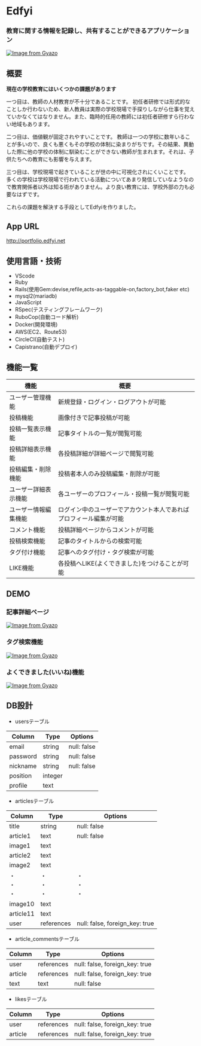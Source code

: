 # Edfyi

### 教育に関する情報を記録し、共有することができるアプリケーション

[![Image from Gyazo](https://i.gyazo.com/38295b4374b9a5674b4b12b118e8ea9c.gif)](https://gyazo.com/38295b4374b9a5674b4b12b118e8ea9c)

## 概要
**現在の学校教育にはいくつかの課題があります**  

一つ目は、教師の人材教育が不十分であることです。
初任者研修では形式的なことしか行わないため、新人教員は実際の学校現場で手探りしながら仕事を覚えていかなくてはなりません。また、臨時的任用の教師には初任者研修すら行わない地域もあります。

二つ目は、価値観が固定されやすいことです。
教師は一つの学校に数年いることが多いので、良くも悪くもその学校の体制に染まりがちです。その結果、異動した際に他の学校の体制に馴染むことができない教師が生まれます。それは、子供たちへの教育にも影響を与えます。

三つ目は、学校現場で起きていることが世の中に可視化されにくいことです。
多くの学校は学校現場で行われている活動についてあまり発信していなようなので教育関係者以外は知る術がありません。より良い教育には、学校外部の力も必要なはずです。

これらの課題を解決する手段としてEdfyiを作りました。

## App URL

http://portfolio.edfyi.net

## 使用言語・技術
* VScode
* Ruby
* Rails(使用Gem:devise,refile,acts-as-taggable-on,factory_bot,faker etc)
* mysql2(mariadb)
* JavaScript
* RSpec(テスティングフレームワーク)
* RuboCop(自動コード解析)
* Docker(開発環境)
* AWS(EC2、Route53)
* CircleCI(自動テスト)
* Capistrano(自動デプロイ)

## 機能一覧
| 機能                 | 概要                                                               |
|----------------------|--------------------------------------------------------------------|
| ユーザー管理機能     | 新規登録・ログイン・ログアウトが可能                               |
| 投稿機能             | 画像付きで記事投稿が可能                                           |
| 投稿一覧表示機能     | 記事タイトルの一覧が閲覧可能                                       |
| 投稿詳細表示機能     | 各投稿詳細が詳細ページで閲覧可能                                   |
| 投稿編集・削除機能   | 投稿者本人のみ投稿編集・削除が可能                                 |
| ユーザー詳細表示機能 | 各ユーザーのプロフィール・投稿一覧が閲覧可能                       |
| ユーザー情報編集機能 | ログイン中のユーザーでアカウント本人であればプロフィール編集が可能 |
| コメント機能         | 投稿詳細ページからコメントが可能                                   |
| 投稿検索機能         | 記事のタイトルからの検索可能                                       |
| タグ付け機能         | 記事へのタグ付け・タグ検索が可能                                   |
| LIKE機能             | 各投稿へLIKE(よくできました)をつけることが可能                     |

## DEMO

### 記事詳細ページ
[![Image from Gyazo](https://i.gyazo.com/286b2473c9024c3696e14141ebcba097.gif)](https://gyazo.com/286b2473c9024c3696e14141ebcba097)

### タグ検索機能
[![Image from Gyazo](https://i.gyazo.com/a4378066c25f83734e37e98528bfccdf.gif)](https://gyazo.com/a4378066c25f83734e37e98528bfccdf)

### よくできました(いいね)機能
[![Image from Gyazo](https://i.gyazo.com/217fefa7fa9c4f141a8f65158cde10f1.gif)](https://gyazo.com/217fefa7fa9c4f141a8f65158cde10f1)


## DB設計
* usersテーブル  

| Column      | Type     | Options     |
|-------------|----------|-------------|
| email       | string   | null: false |
| password    | string   | null: false |
| nickname    | string   | null: false |
| position    | integer  |             |
| profile     | text     |             |

* articlesテーブル

| Column      | Type     | Options     |
|-------------|----------|-------------|
| title       | string   | null: false |
| article1    | text     | null: false |
| image1      | text     |             |
| article2    | text     |             |
| image2      | text     |             |
|・<br>・<br>・|・<br>・<br>・|・<br>・<br>・|
| image10      | text     |             |
| article11    | text     |             |
| user        | references|null: false, foreign_key: true|

* article_commentsテーブル

| Column      | Type     | Options     |
|-------------|----------|-------------|
| user        | references|null: false, foreign_key: true|
| article     | references|null: false, foreign_key: true|
| text        | text     |null: false |

* likesテーブル

| Column      | Type     | Options     |
|-------------|----------|-------------|
| user        | references|null: false, foreign_key: true|
| article     | references|null: false, foreign_key: true|